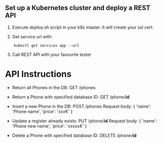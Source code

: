 ## Set up a Kubernetes cluster and deploy a REST API

1. Execute *deploy.sh* script in your k8s master. It will create your ssl cert.

2. Get service url with: 
```
    kubectl get services app --url
```

3. Call REST API with your favourite tester

# API Instructions

* Return all Phones in the DB:
    GET /phones

* Return a Phone with specified database ID:
    GET /phone/__id__

* Insert a new Phone in the DB:
    POST /phones
    Request body:
    {
     'name':    'Phone name',
     'price': 	 'xxx€'
    }

* Update a register already exists:
    PUT /phone/__id__
    Request body:
    {
     'name':    'Phone new name',
     'price': 	 'xxxxx€'
    }

* Delete a Phone with specified database ID:
    DELETE /phone/__id__
